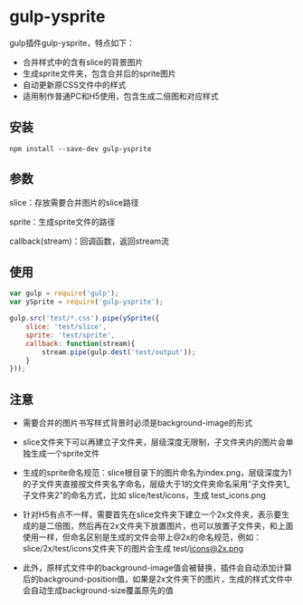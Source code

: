 # gulp-ysprite
gulp插件gulp-ysprite，特点如下：
* 合并样式中的含有slice的背景图片
* 生成sprite文件夹，包含合并后的sprite图片
* 自动更新原CSS文件中的样式
* 适用制作普通PC和H5使用，包含生成二倍图和对应样式

## 安装
```
npm install --save-dev gulp-ysprite
```
## 参数
slice：存放需要合并图片的slice路径

sprite：生成sprite文件的路径

callback(stream)：回调函数，返回stream流

## 使用
```Javascript
var gulp = require('gulp');
var ySprite = require('gulp-ysprite');

gulp.src('test/*.css').pipe(ySprite({
    slice: 'test/slice',
    sprite: 'test/sprite',
    callback: function(stream){
        stream.pipe(gulp.dest('test/output'));
    }
}));
```
## 注意
* 需要合并的图片书写样式背景时必须是background-image的形式

* slice文件夹下可以再建立子文件夹，层级深度无限制，子文件夹内的图片会单独生成一个sprite文件

* 生成的sprite命名规范：slice根目录下的图片命名为index.png，层级深度为1的子文件夹直接按文件夹名字命名，层级大于1的文件夹命名采用“子文件夹1_子文件夹2”的命名方式，比如 slice/test/icons，生成 test_icons.png

* 针对H5有点不一样，需要首先在slice文件夹下建立一个2x文件夹，表示要生成的是二倍图，然后再在2x文件夹下放置图片，也可以放置子文件夹，和上面使用一样，但命名区别是生成的文件会带上@2x的命名规范，例如：slice/2x/test/icons文件夹下的图片会生成 test/icons@2x.png

* 此外，原样式文件中的background-image值会被替换，插件会自动添加计算后的background-position值，如果是2x文件夹下的图片，生成的样式文件中会自动生成background-size覆盖原先的值
